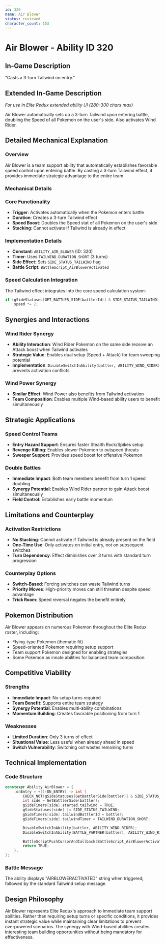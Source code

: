 ```yaml
---
id: 320
name: Air Blower
status: reviewed
character_count: 153
---
```


# Air Blower - Ability ID 320

## In-Game Description
"Casts a 3-turn Tailwind on entry."

## Extended In-Game Description
*For use in Elite Redux extended ability UI (280-300 chars max)*

Air Blower automatically sets up a 3-turn Tailwind upon entering battle, doubling the Speed of all Pokemon on the user's side. Also activates Wind Rider.

## Detailed Mechanical Explanation

### Overview
Air Blower is a team support ability that automatically establishes favorable speed control upon entering battle. By casting a 3-turn Tailwind effect, it provides immediate strategic advantage to the entire team.

### Mechanical Details

### Core Functionality
- **Trigger**: Activates automatically when the Pokemon enters battle
- **Duration**: Creates a 3-turn Tailwind effect
- **Speed Boost**: Doubles the Speed stat of all Pokemon on the user's side
- **Stacking**: Cannot activate if Tailwind is already in effect

### Implementation Details
- **Constant**: `ABILITY_AIR_BLOWER` (ID: 320)
- **Timer**: Uses `TAILWIND_DURATION_SHORT` (3 turns)
- **Side Effect**: Sets `SIDE_STATUS_TAILWIND` flag
- **Battle Script**: `BattleScript_AirBlowerActivated`

### Speed Calculation Integration
The Tailwind effect integrates into the core speed calculation system:
```c
if (gSideStatuses[GET_BATTLER_SIDE(battlerId)] & SIDE_STATUS_TAILWIND)
    speed *= 2;
```

## Synergies and Interactions

### Wind Rider Synergy
- **Ability Interaction**: Wind Rider Pokemon on the same side receive an Attack boost when Tailwind activates
- **Strategic Value**: Enables dual setup (Speed + Attack) for team sweeping potential
- **Implementation**: `DisableSwitchInAbility(battler, ABILITY_WIND_RIDER)` prevents activation conflicts

### Wind Power Synergy  
- **Similar Effect**: Wind Power also benefits from Tailwind activation
- **Team Composition**: Enables multiple Wind-based ability users to benefit simultaneously

## Strategic Applications

### Speed Control Teams
- **Entry Hazard Support**: Ensures faster Stealth Rock/Spikes setup
- **Revenge Killing**: Enables slower Pokemon to outspeed threats
- **Sweeper Support**: Provides speed boost for offensive Pokemon

### Double Battles
- **Immediate Impact**: Both team members benefit from turn 1 speed doubling  
- **Synergy Potential**: Enables Wind Rider partner to gain Attack boost simultaneously
- **Field Control**: Establishes early battle momentum

## Limitations and Counterplay

### Activation Restrictions
- **No Stacking**: Cannot activate if Tailwind is already present on the field
- **One-Time Use**: Only activates on initial entry, not on subsequent switches
- **Turn Dependency**: Effect diminishes over 3 turns with standard turn progression

### Counterplay Options
- **Switch-Based**: Forcing switches can waste Tailwind turns
- **Priority Moves**: High-priority moves can still threaten despite speed advantage  
- **Trick Room**: Speed reversal negates the benefit entirely

## Pokemon Distribution

Air Blower appears on numerous Pokemon throughout the Elite Redux roster, including:
- Flying-type Pokemon (thematic fit)
- Speed-oriented Pokemon requiring setup support
- Team support Pokemon designed for enabling strategies
- Some Pokemon as innate abilities for balanced team composition

## Competitive Viability

### Strengths
- **Immediate Impact**: No setup turns required
- **Team Benefit**: Supports entire team strategy
- **Synergy Potential**: Enables multi-ability combinations
- **Momentum Building**: Creates favorable positioning from turn 1

### Weaknesses  
- **Limited Duration**: Only 3 turns of effect
- **Situational Value**: Less useful when already ahead in speed
- **Switch Vulnerability**: Switching out wastes remaining turns

## Technical Implementation

### Code Structure
```c
constexpr Ability AirBlower = {
    .onEntry = +[](ON_ENTRY) -> int {
        CHECK_NOT(gSideStatuses[GetBattlerSide(battler)] & SIDE_STATUS_TAILWIND) 
        int side = GetBattlerSide(battler);
        gSideTimers[side].started.tailwind = TRUE;
        gSideStatuses[side] |= SIDE_STATUS_TAILWIND;
        gSideTimers[side].tailwindBattlerId = battler;
        gSideTimers[side].tailwindTimer = TAILWIND_DURATION_SHORT;

        DisableSwitchInAbility(battler, ABILITY_WIND_RIDER);
        DisableSwitchInAbility(BATTLE_PARTNER(battler), ABILITY_WIND_RIDER);

        BattleScriptPushCursorAndCallback(BattleScript_AirBlowerActivated);
        return TRUE;
    },
};
```

### Battle Message
The ability displays "AIRBLOWERACTIVATED" string when triggered, followed by the standard Tailwind setup message.

## Design Philosophy

Air Blower represents Elite Redux's approach to immediate team support abilities. Rather than requiring setup turns or specific conditions, it provides instant strategic value while maintaining clear limitations to prevent overpowered scenarios. The synergy with Wind-based abilities creates interesting team building opportunities without being mandatory for effectiveness.